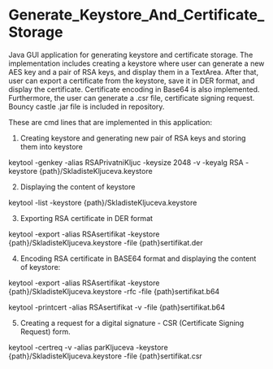 # Generate_Keystore_And_Certificate_Storage
Java GUI application for generating keystore and certificate storage. The implementation includes creating a keystore where user 
can generate a new AES key and a pair of RSA keys, and display them in a TextArea. After that, user can export a certificate from the 
keystore, save it in DER format, and display the certificate. Certificate encoding in Base64 is also implemented. Furthermore, 
the user can generate a .csr file, certificate signing request. Bouncy castle .jar file is included in repository.

These are cmd lines that are implemented in this application:
1. Creating keystore and generating new pair of RSA keys and storing them into keystore

keytool -genkey -alias RSAPrivatniKljuc -keysize 2048 -v -keyalg RSA -keystore {path}/SkladisteKljuceva.keystore

2. Displaying the content of keystore

keytool -list -keystore {path}/SkladisteKljuceva.keystore

3. Exporting RSA certificate in DER format 

keytool -export -alias RSAsertifikat -keystore {path}/SkladisteKljuceva.keystore -file {path}sertifikat.der

4. Encoding RSA certificate in BASE64 format and displaying the content of keystore:

keytool -export -alias RSAsertifikat -keystore {path}/SkladisteKljuceva.keystore -rfc -file {path}sertifikat.b64

keytool -printcert -alias RSAsertifikat -v -file {path}sertifikat.b64

5. Creating a request for a digital signature - CSR (Certificate Signing Request) form.

keytool -certreq -v -alias parKljuceva -keystore {path}/SkladisteKljuceva.keystore -file {path}sertifikat.csr
